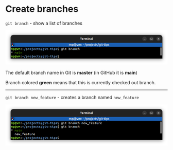 # Create branches

`git branch` - show a list of branches

![git-branch.png](images/git-branch.png)

The default branch name in Git is **master** (in GitHub it is **main**)

Branch colored **green** means that this is currently checked out branch.

---

`git branch new_feature` - creates a branch named `new_feature`

![git-branch-create.png](images/git-branch-create.png)